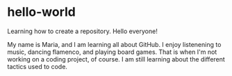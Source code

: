 # hello-world
Learning how to create a repository. 
Hello everyone!

My name is Maria, and I am learning all about GitHub. I enjoy listenening to music, dancing flamenco, and playing board games.
That is when I'm not working on a coding project, of course. I am still learning about the different tactics used to code. 
